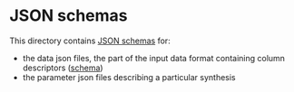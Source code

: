 # JSON schemas

This directory contains [JSON schemas](https://json-schema.org/) for:
 - the data json files, the part of the input data format containing
   column descriptors ([schema](data.schema.json))
 - the parameter json files describing a particular synthesis
